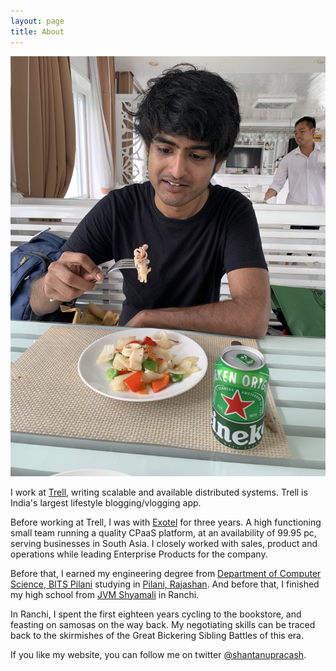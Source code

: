 ```yaml
---
layout: page
title: About
---
```


![Here I am checking out Vietnamese sea food!](/assets/IMG_1812.JPG)

I work at [Trell](http://trell.co), writing scalable and available distributed systems. 
Trell is India's largest lifestyle blogging/vlogging app. 


Before working at Trell, I was with [Exotel](http://exotel.com) for three years. A high functioning small team running a quality CPaaS platform, at an availability of 99.95 pc, serving businesses in South Asia. I closely worked with sales, product and operations while leading Enterprise Products for the company. 

Before that, I earned my engineering degree from [Department of Computer Science, BITS Pilani](https://www.bits-pilani.ac.in/pilani/computerscience/ResearchLabs) studying in [Pilani, Rajashan](https://en.wikipedia.org/wiki/Pilani). And before that, I finished my high school from [JVM Shyamali](http://jvmshyamali.com/) in Ranchi. 

In Ranchi, I spent the first eighteen years cycling to the bookstore, and feasting on samosas on the way back. My negotiating skills can be traced back to the skirmishes of the Great Bickering Sibling Battles of this era. 

If you like my website, you can follow me on twitter [@shantanupracash](https://twitter.com/shantanupracash).